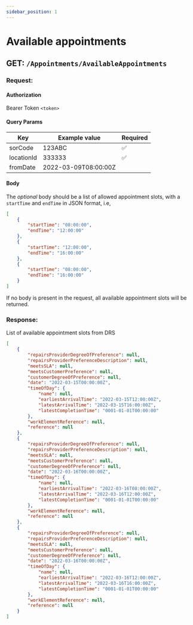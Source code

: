 ```yaml
---
sidebar_position: 1
---
```


# Available appointments

## GET: `/Appointments/AvailableAppointments`

### Request:

#### Authorization

Bearer Token `<token>`

#### Query Params

| Key        | Example value        | Required |
|------------|----------------------| -------- |
| sorCode    | 123ABC               | ✅       |
| locationId | 333333               | ✅       |
| fromDate   | 2022-03-09T08:00:00Z |          |

#### Body
The *optional* body should be a list of allowed appointment slots, with a `startTime` and `endTime` in JSON format, i.e,
```json
[
    {
        "startTime": "08:00:00",
        "endTime": "12:00:00"
    },
    {
        "startTime": "12:00:00",
        "endTime": "16:00:00"
    },
    {
        "startTime": "08:00:00",
        "endTime": "16:00:00"
    }
]
```

If no body is present in the request, all available appointment slots will be returned.

### Response:

List of available appointment slots from DRS

```json
[
    {
        "repairsProviderDegreeOfPreference": null,
        "repairsProviderPreferenceDescription": null,
        "meetsSLA": null,
        "meetsCustomerPreference": null,
        "customerDegreeOfPreference": null,
        "date": "2022-03-15T00:00:00Z",
        "timeOfDay": {
            "name": null,
            "earliestArrivalTime": "2022-03-15T12:00:00Z",
            "latestArrivalTime": "2022-03-15T16:00:00Z",
            "latestCompletionTime": "0001-01-01T00:00:00"
        },
        "workElementReference": null,
        "reference": null
    },
    {
        "repairsProviderDegreeOfPreference": null,
        "repairsProviderPreferenceDescription": null,
        "meetsSLA": null,
        "meetsCustomerPreference": null,
        "customerDegreeOfPreference": null,
        "date": "2022-03-16T00:00:00Z",
        "timeOfDay": {
            "name": null,
            "earliestArrivalTime": "2022-03-16T08:00:00Z",
            "latestArrivalTime": "2022-03-16T12:00:00Z",
            "latestCompletionTime": "0001-01-01T00:00:00"
        },
        "workElementReference": null,
        "reference": null
    },
    {
        "repairsProviderDegreeOfPreference": null,
        "repairsProviderPreferenceDescription": null,
        "meetsSLA": null,
        "meetsCustomerPreference": null,
        "customerDegreeOfPreference": null,
        "date": "2022-03-16T00:00:00Z",
        "timeOfDay": {
            "name": null,
            "earliestArrivalTime": "2022-03-16T12:00:00Z",
            "latestArrivalTime": "2022-03-16T16:00:00Z",
            "latestCompletionTime": "0001-01-01T00:00:00"
        },
        "workElementReference": null,
        "reference": null
    }
]
```
